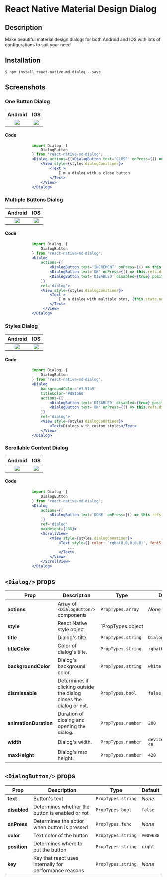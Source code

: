 # React Native Material Design Dialog

## Description
Make beautiful material design dialogs for both Android and IOS with lots of configurations to suit your need

## Installation

`$ npm install react-native-md-dialog --save`

## Screenshots

### One Button Dialog
Android             |  IOS
:------------------:|:-------------------------:
![](https://raw.githubusercontent.com/ahmedlhanafy/react-native-md-dialog/master/imgs/one_button_android.png)  |  ![](https://raw.githubusercontent.com/ahmedlhanafy/react-native-md-dialog/master/imgs/one_button_ios.png)

#### Code
```jsx
            import Dialog, { 
                DialogButton 
            } from 'react-native-md-dialog';
            <Dialog actions={[<DialogButton text='CLOSE' onPress={() => this.refs.dialog.close()} position='right'/>]} ref='dialog'>
                <View style={styles.dialogConatiner}>
                    <Text >
                        I'm a dialog with a close button
                    </Text>
                </View>
            </Dialog>
```

### Multiple Buttons Dialog
Android             |  IOS
:------------------:|:-------------------------:
![](https://raw.githubusercontent.com/ahmedlhanafy/react-native-md-dialog/master/imgs/multiple_buttons_android.png)  |  ![](https://raw.githubusercontent.com/ahmedlhanafy/react-native-md-dialog/master/imgs/multiple_buttons_ios.png)

#### Code
```jsx
            import Dialog, { 
                DialogButton 
            } from 'react-native-md-dialog';
            <Dialog 
                actions={[
                    <DialogButton text='INCREMENT' onPress={() => this.setState({ numberOfClicks: this.state.numberOfClicks + 1})}/>,
                    <DialogButton text='OK' onPress={() => this.refs.dialog.close()}/>,
                    <DialogButton text='DISABLED' disabled={true} position='left' />
                ]} 
                ref='dialog'>
                <View style={styles.dialogConatiner}>
                    <Text >
                        I'm a dialog with multiple btns, {this.state.numberOfClicks}
                    </Text>
                 </View>
            </Dialog>
```

### Styles Dialog
Android             |  IOS
:------------------:|:-------------------------:
![](https://raw.githubusercontent.com/ahmedlhanafy/react-native-md-dialog/master/imgs/styled_dialog_android.png)  |  ![](https://raw.githubusercontent.com/ahmedlhanafy/react-native-md-dialog/master/imgs/styled_dialog_ios.png)

#### Code 
```jsx 
            import Dialog, { 
                DialogButton 
            } from 'react-native-md-dialog';
            <Dialog 
                backgroundColor='#3f51b5' 
                titleColor='#d81b60'
                actions={[
                    <DialogButton text='DISABLED' disabled={true} position='left' color='#ffeb3b' />,            
                    <DialogButton text='OK' onPress={() => this.refs.dialog.close()} color='#d81b60'/>
                ]} 
                ref='dialog'>
                <View style={styles.dialogConatiner}>
                    <Text>Dialogs with custom styles</Text>
                </View>
            </Dialog>
```


### Scrollable Content Dialog
Android             |  IOS
:------------------:|:-------------------------:
![](https://raw.githubusercontent.com/ahmedlhanafy/react-native-md-dialog/master/imgs/scrollable_content_android.png)  |  ![](https://raw.githubusercontent.com/ahmedlhanafy/react-native-md-dialog/master/imgs/scrollable_content_ios.png)

#### Code
```jsx
            import Dialog, { 
                DialogButton 
            } from 'react-native-md-dialog';
            <Dialog 
                actions={[
                    <DialogButton text='DONE' onPress={() => this.refs.dialog.close()} />
                ]} 
                ref='dialog'
                maxHeight={280}>
                <ScrollView>
                    <View style={styles.dialogConatiner}>
                        <Text style={{ color: 'rgba(0,0,0,0.8)', fontSize: 16 }}>
                            ...
                        </Text>
                    </View>
                </ScrollView>
            </Dialog>
```

## `<Dialog/>` props

| Prop | Description | Type | Default |
|---|---|---|---|
|**actions**|Array of `<DialogButton/>` components |`PropTypes.array`|*None*|
|**style**|React Native style object |`PropTypes.object || PropTypes.array`|*None*|
|**title**|Dialog's tilte. |`PropTypes.string`|`Dialog`|
|**titleColor**|Color of dialog's tilte. |`PropTypes.string`|`rgba(0,0,0,0.8)`|
|**backgroundColor**|Dialog's background color. |`PropTypes.string`|`white`|
|**dismissable**|Determines if clicking outside the dialog closes the dialog or not. |`PropTypes.bool`|`false`|
|**animationDuration**|Duration of closing and opening the dialog. |`PropTypes.number`|`200`|
|**width**|Dialog's width. |`PropTypes.number`|`deviceWidth - 48`|
|**maxHeight**|Dialog's max height. |`PropTypes.number`|`420`|


## `<DialogButton/>` props

| Prop | Description | Type | Default |
|---|---|---|---|
|**text**|Button's text |`PropTypes.string`|*None*|
|**disabled**|Determines whether the button is enabled or not |`PropTypes.bool`|`false`|
|**onPress**|Determines the action when button is pressed |`PropTypes.func`|*None*|
|**color**|Text color of the button |`PropTypes.string`|`#009688`|
|**position**|Determines where to put the button |`PropTypes.string`|`right`|
|**key**|Key that react uses internally for performance reasons |`PropTypes.string`|*None*|
